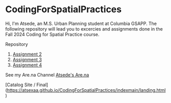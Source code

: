 # CodingForSpatialPractices
Hi, I'm Atsede, an M.S. Urban Planning student at Columbia GSAPP. The following repository will lead you to excercies and assignments done in the Fall 2024 Coding for Spatial Practice course.

Repository
1. [Assignment 2](https://atsexaa.github.io/CodingForSpatialPractices/Atsede-assignment01-housesormuseums.html)
2. [Assignment 3](https://atsexaa.github.io/CodingForSpatialPractices/Atsede-assignment02/Atsede-02assignment.html)
3. [Assignment 4](https://atsexaa.github.io/CodingForSpatialPractices/Atsede-assignment04/Atsede-04assignment.html)

See my Are.na Channel
[Atsede's Are.na](https://www.are.na/atsede-assayehgen/channels)

[Catalog Site / Final] (https://atsexaa.github.io/CodingForSpatialPractices/indexmain/landing.html)
